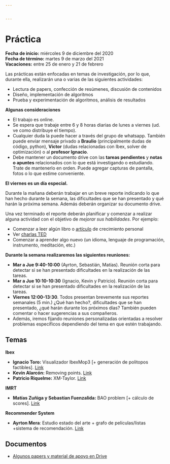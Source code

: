 ```yaml
---


---
```


<h1 id="práctica">Práctica</h1>
<p><strong>Fecha de inicio:</strong> miércoles 9 de diciembre del 2020<br>
<strong>Fecha de término:</strong> martes 9 de marzo del 2021<br>
<strong>Vacaciones:</strong> entre 25 de enero y 21 de febrero</p>
<p>Las prácticas están enfocadas en temas de investigación, por lo que, durante ella, realizarán una o varias de las siguientes actividades:</p>
<ul>
<li>Lectura de papers, confección de resúmenes, discusión de contenidos</li>
<li>Diseño, implementación de algoritmos</li>
<li>Prueba y experimentación de algoritmos, análisis de resultados</li>
</ul>
<p><strong>Algunas consideraciones</strong></p>
<ul>
<li>El trabajo es online.</li>
<li>Se espera que trabaje entre 6 y 8 horas diarias de lunes a viernes (ud. ve como distribuye el tiempo).</li>
<li>Cualquier duda la puede hacer a través del grupo de whatsapp. También puede enviar mensaje privado a <strong>Braulio</strong> (principalmente dudas de código, python), <strong>Víctor</strong> (dudas relacionadas con Ibex, solver de optimización) o al <strong>profesor Ignacio</strong>.</li>
<li>Debe mantener un documento drive con las <strong>tareas pendientes</strong> y <strong>notas o apuntes</strong> relacionados con lo que está investigando o estudiando. Trate de mantenerlo en orden. Puede agregar capturas de pantalla, fotos o lo que estime conveniente.</li>
</ul>
<p><strong>El viernes es un día especial.</strong></p>
<p>Durante la mañana deberán trabajar en un breve reporte indicando lo que han hecho durante la semana, las dificultades que se han presentado y qué harán la próxima semana. Además deberán organizar su documento drive.</p>
<p>Una vez terminado el reporte deberán planificar y comenzar a realizar alguna actividad con el objetivo de <em>mejorar sus habilidades</em>. Por ejemplo:</p>
<ul>
<li>Comenzar a leer algún libro o <a href="https://rutakaizen.com/articulos-imprescindibles-desarrollo-personal/">artículo</a> de crecimiento personal</li>
<li>Ver <a href="https://novicap.com/blog/charlas-ted/">charlas TED</a></li>
<li>Comenzar a aprender algo nuevo (un idioma, lenguaje de programación, instrumento, meditación, etc.)</li>
</ul>
<p><strong>Durante la semana realizaremos las siguientes reuniones:</strong></p>
<ul>
<li><strong>Mar a Jue 9:40-10:00</strong> (Ayrton, Sebastián, Matías). Reunión corta para detectar si se han presentado dificultades en la realización de las tareas.</li>
<li><strong>Mar a Jue 10:10-10:30</strong> (Ignacio, Kevin y Patricio). Reunión corta para detectar si se han presentado dificultades en la realización de las tareas.</li>
<li><strong>Viernes 12:00-13:30</strong>. Todos presentan brevemente sus reportes semanales (5 min.) ¿Qué han hecho?, dificultades que se han presentado, ¿qué harán durante los próximos días? También pueden comentar o hacer sugerencias a sus compañeros.</li>
<li>Además, iremos fijando reuniones personalizadas orientadas a resolver problemas específicos dependiendo del tema en que estén trabajando.</li>
</ul>
<h2 id="temas">Temas</h2>
<p><strong>Ibex</strong></p>
<ul>
<li><strong>Ignacio Toro:</strong> Visualizador IbexMop3 [+ generación de politopos factibles]. <a href="https://github.com/rilianx/Research/tree/main/ibexmop3">Link</a></li>
<li><strong>Kevin Alarcón:</strong> Removing points. <a href="https://github.com/rilianx/Research/tree/main/ibexmop_rp">Link</a></li>
<li><strong>Patricio Riquelme:</strong> XM-Taylor. <a href="https://github.com/rilianx/Research/tree/main/xm-taylor">Link</a></li>
</ul>
<p><strong>IMRT</strong></p>
<ul>
<li><strong>Matías Zuñiga y Sebastían Fuenzalida:</strong>  BAO problem [+ cálculo de scores]. <a href="https://github.com/rilianx/Research/tree/main/imrt_bao">Link</a></li>
</ul>
<p><strong>Recommender System</strong></p>
<ul>
<li><strong>Ayrton Mera</strong>: Estudio estado del arte + grafo de películas/listas +sistema de recomendación. <a href="https://github.com/rilianx/Research/tree/main/recommender_system">Link</a></li>
</ul>
<h2 id="documentos">Documentos</h2>
<ul>
<li><a href="https://drive.google.com/drive/folders/0AOJ7apbBD583Uk9PVA">Algunos papers y material de apoyo en Drive</a></li>
</ul>

